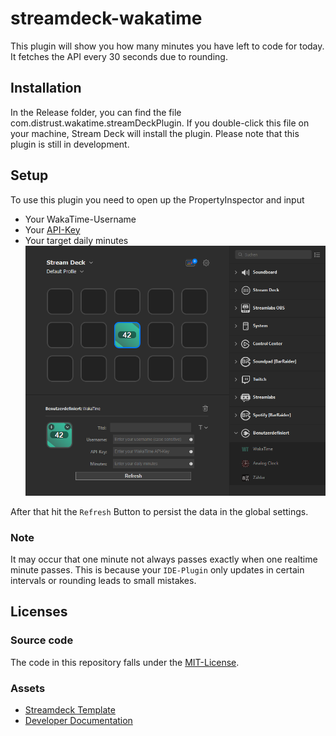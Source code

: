 # streamdeck-wakatime
This plugin will show you how many minutes you have left to code for today.
It fetches the API every 30 seconds due to rounding.

## Installation
In the Release folder, you can find the file com.distrust.wakatime.streamDeckPlugin. 
If you double-click this file on your machine, Stream Deck will install the plugin.
Please note that this plugin is still in development.

## Setup
To use this plugin you need to open up the PropertyInspector and input
* Your WakaTime-Username
* Your [API-Key](https://wakatime.com/api-key)
* Your target daily minutes
![](Screenshots/streamdeck.png)

After that hit the `Refresh` Button to persist the data in the global settings. 

### Note
It may occur that one minute not always passes exactly when one realtime minute passes.
This is because your `IDE-Plugin` only updates in certain intervals or rounding leads to small mistakes.

## Licenses
### Source code
The code in this repository falls under the [MIT-License](https://github.com/distrustME/streamdeck-wakatime/blob/master/LICENSE).

### Assets
* [Streamdeck Template](https://github.com/elgatosf/streamdeck-plugintemplate)
* [Developer Documentation](https://developer.elgato.com/documentation/stream-deck/sdk/overview/)